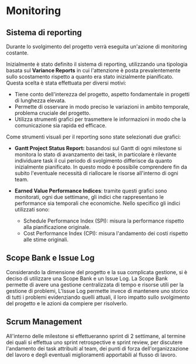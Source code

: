 <!--w-->


# Monitoring

## Sistema di reporting

Durante lo svolgimento del progetto verrà eseguita un'azione di monitoring costante. 

Inizialmente è stato definito il sistema di reporting, utilizzando una tipologia basata sul **Variance Reports** in cui l'attenzione è posta prevalentemente sullo scostamento rispetto a quanto era stato inizialmente pianificato. Questa scelta è stata effettuata per diversi motivi:
 
- Tiene conto dell'interezza del progetto, aspetto fondamentale in progetti di lunghezza elevata.
- Permette di osservare in modo preciso le variazioni in ambito temporale, problema cruciale del progetto.
- Utilizza strumenti grafici per trasmettere le informazioni in modo che la comunicazione sia rapida ed efficace.

Come strumenti visuali per il reporting sono state selezionati due grafici: 
- **Gantt Project Status Report:** basandosi sul Gantt di ogni milestone si monitora lo stato di avanzamento dei task, in particolare è rilevante individuare task il cui periodo di svolgimento differisce da quanto inizialmente pianificato. In questo modo è possibile comprendere fin da subito l'eventuale necessità di riallocare le risorse all'interno di ogni team.

- **Earned Value Performance Indices**: tramite questi grafici sono monitorati, ogni due settimane, gli indici che rappresentano le performance sia temporali che economiche. Nello specifico gli indici utilizzati sono:
    - Schedule Performance Index (SPI): misura la performance rispetto alla pianificazione originale.    
    - Cost Performance Index (CPI): misura l'andamento dei costi rispetto alle stime originali.
    
## Scope Bank e Issue Log

Considerando la dimensione del progetto e la sua complicata gestione, si è deciso di utilizzare una Scope Bank e un Issue Log. La Scope Bank permette di avere una gestione centralizzata di tempo e risorse utili per la gestione di problemi, L'Issue Log permette invece di mantenere uno storico di tutti i problemi evidenziando quelli attuali, il loro impatto sullo svolgimento del progetto e le azioni da compiere per risolverlo.

## Scrum Management

All'interno delle milestone si effettueranno sprint di 2 settimane, al termine dei quali si effettua uno sprint retrospective e sprint review, per discutere l'andamento dei task attribuiti al team, dei punti di forza dell'organizzazione del lavoro e degli eventuali miglioramenti apportabili al flusso di lavoro.


